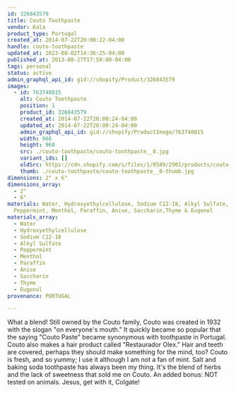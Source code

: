 ```yaml
---
id: 326843579
title: Couto Toothpaste
vendor: Kala
product_type: Portugal
created_at: 2014-07-22T20:00:22-04:00
handle: couto-toothpaste
updated_at: 2023-08-02T14:36:25-04:00
published_at: 2013-08-27T17:59:00-04:00
tags: personal
status: active
admin_graphql_api_id: gid://shopify/Product/326843579
images:
  - id: 763748815
    alt: Couto Toothpaste
    position: 1
    product_id: 326843579
    created_at: 2014-07-22T20:00:24-04:00
    updated_at: 2014-07-22T20:00:24-04:00
    admin_graphql_api_id: gid://shopify/ProductImage/763748815
    width: 966
    height: 960
    src: ./couto-toothpaste/couto-toothpaste__0.jpg
    variant_ids: []
    oldSrc: https://cdn.shopify.com/s/files/1/0589/2901/products/couto.jpeg?v=1406073624
    thumb: ./couto-toothpaste/couto-toothpaste__0-thumb.jpg
dimensions: 2" x 6"
dimensions_array:
  - 2"
  - 6"
materials: Water, Hydroxyethylcellulose, Sodium C12-18, Alkyl Sulfate,
  Peppermint, Menthol, Paraffin, Anise, Saccharin,Thyme & Eugenol
materials_array:
  - Water
  - Hydroxyethylcellulose
  - Sodium C12-18
  - Alkyl Sulfate
  - Peppermint
  - Menthol
  - Paraffin
  - Anise
  - Saccharin
  - Thyme
  - Eugenol
provenance: PORTUGAL

---
```


What a blend! Still owned by the Couto family, Couto was created in 1932 with the slogan "on everyone's mouth." It quickly became so popular that the saying "Couto Paste" became synonymous with toothpaste in Portugal. Couto also makes a hair product called "Restaurador Olex." Hair and teeth are covered, perhaps they should make something for the mind, too? Couto is fresh, and so yummy; I use it although I am not a fan of mint. Salt and baking soda toothpaste has always been my thing. It's the blend of herbs and the lack of sweetness that sold me on Couto. An added bonus: NOT tested on animals. Jesus, get with it, Colgate!